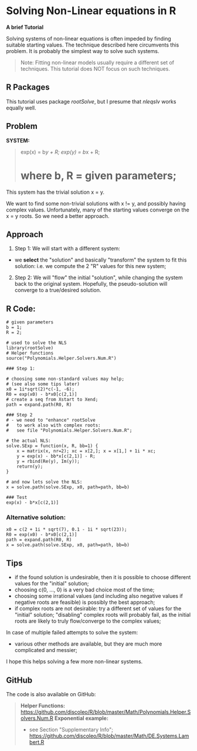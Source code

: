 # Solving Non-Linear equations in R
**A brief Tutorial**

Solving systems of non-linear equations is often impeded by finding suitable starting values. The technique described here circumvents this problem. It is probably the simplest way to solve such systems.

> Note:
> Fitting non-linear models usually require a different set of techniques. This tutorial does NOT focus on such techniques.

## R Packages
This tutorial uses package *rootSolve*, but I presume that *nleqslv* works equally well.

## Problem

**SYSTEM:**
> exp(x) = b*y + R;
> exp(y) = b*x + R;
> 	# where b, R = given parameters;

This system has the trivial solution x = y.

We want to find some non-trivial solutions with x != y, and possibly having complex values. Unfortunately, many of the starting values converge on the x = y roots. So we need a better approach.


## Approach

1. Step 1:
We will start with a different system:
- we **select** the "solution" and basically "transform" the system to fit this solution: i.e. we compute the 2 "R" values for this new system;

2. Step 2:
We will "flow" the initial "solution", while changing the system back to the original system. Hopefully, the pseudo-solution will converge to a true/desired solution.


## R Code:

	# given parameters
	b = 1;
	R = 2;
	
	# used to solve the NLS
	library(rootSolve)
	# Helper functions
	source("Polynomials.Helper.Solvers.Num.R")
	
	### Step 1:
	
	# choosing some non-standard values may help;
	# (see also some tips later)
	x0 = 1i*sqrt(2)*c(-1, -6);
	R0 = exp(x0) - b*x0[c(2,1)]
	# create a seq from Xstart to Xend;
	path = expand.path(R0, R)
	
	### Step 2
	# - we need to "enhance" rootSolve
	#   to work also with complex roots:
	#   see file "Polynomials.Helper.Solvers.Num.R";

	# the actual NLS:
	solve.SExp = function(x, R, bb=1) {
		x = matrix(x, nr=2); xc = x[2,]; x = x[1,] + 1i * xc;
		y = exp(x) - bb*x[c(2,1)] - R;
		y = rbind(Re(y), Im(y));
		return(y);
	}
	
	# and now lets solve the NLS:
	x = solve.path(solve.SExp, x0, path=path, bb=b)
	
	### Test
	exp(x) - b*x[c(2,1)]


### Alternative solution:
	x0 = c(2 + 1i * sqrt(7), 0.1 - 1i * sqrt(23));
	R0 = exp(x0) - b*x0[c(2,1)]
	path = expand.path(R0, R)
	x = solve.path(solve.SExp, x0, path=path, bb=b)


## Tips
- if the found solution is undesirable, then it is possible to choose different values for the "initial" solution;
- choosing c(0, ..., 0) is a very bad choice most of the time;
- choosing some irrational values (and including also negative values if negative roots are feasible) is possibly the best approach;
- if complex roots are not desirable: try a different set of values for the "initial" solution; "disabling" complex roots will probably fail, as the initial roots are likely to truly flow/converge to the complex values;

In case of multiple failed attempts to solve the system:
- various other methods are available, but they are much more complicated and messier;

I hope this helps solving a few more non-linear systems.

## GitHub

The code is also available on GitHub:
> **Helper Functions:**
> https://github.com/discoleo/R/blob/master/Math/Polynomials.Helper.Solvers.Num.R
> **Exponential example:**
> - see Section "Supplementary Info";
> https://github.com/discoleo/R/blob/master/Math/DE.Systems.Lambert.R

